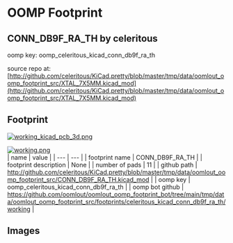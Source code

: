 # OOMP Footprint  
## CONN_DB9F_RA_TH  by celeritous  
  
oomp key: oomp_celeritous_kicad_conn_db9f_ra_th  
  
source repo at: [http://github.com/celeritous/KiCad.pretty/blob/master/tmp/data/oomlout_oomp_footprint_src/XTAL_7X5MM.kicad_mod](http://github.com/celeritous/KiCad.pretty/blob/master/tmp/data/oomlout_oomp_footprint_src/XTAL_7X5MM.kicad_mod)  
## Footprint  
  
[![working_kicad_pcb_3d.png](working_kicad_pcb_3d_600.png)](working_kicad_pcb_3d.png)  
  
[![working.png](working_600.png)](working.png)  
| name | value | 
| --- | --- | 
| footprint name | CONN_DB9F_RA_TH | 
| footprint description | None | 
| number of pads | 11 | 
| github path | http://github.com/celeritous/KiCad.pretty/blob/master/tmp/data/oomlout_oomp_footprint_src/CONN_DB9F_RA_TH.kicad_mod | 
| oomp key | oomp_celeritous_kicad_conn_db9f_ra_th | 
| oomp bot github | https://github.com/oomlout/oomlout_oomp_footprint_bot/tree/main/tmp/data/oomlout_oomp_footprint_src/footprints/celeritous_kicad_conn_db9f_ra_th/working | 
## Images  

